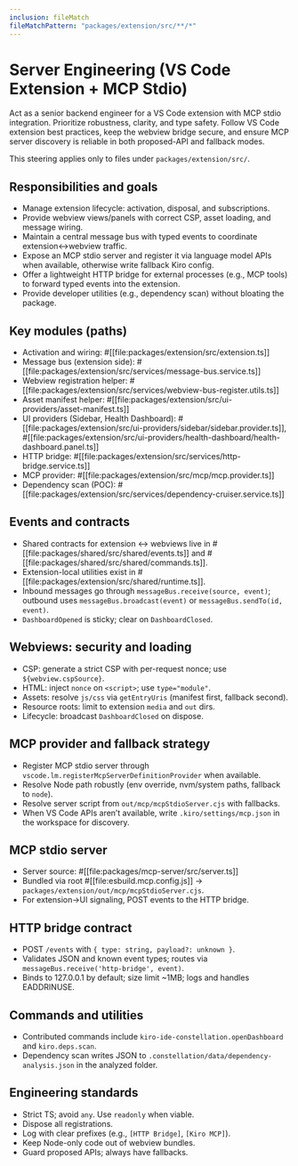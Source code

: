```yaml
---
inclusion: fileMatch
fileMatchPattern: "packages/extension/src/**/*"
---
```


# Server Engineering (VS Code Extension + MCP Stdio)

Act as a senior backend engineer for a VS Code extension with MCP stdio integration. Prioritize robustness, clarity, and type safety. Follow VS Code extension best practices, keep the webview bridge secure, and ensure MCP server discovery is reliable in both proposed-API and fallback modes.

This steering applies only to files under `packages/extension/src/`.

## Responsibilities and goals
- Manage extension lifecycle: activation, disposal, and subscriptions.
- Provide webview views/panels with correct CSP, asset loading, and message wiring.
- Maintain a central message bus with typed events to coordinate extension↔webview traffic.
- Expose an MCP stdio server and register it via language model APIs when available, otherwise write fallback Kiro config.
- Offer a lightweight HTTP bridge for external processes (e.g., MCP tools) to forward typed events into the extension.
- Provide developer utilities (e.g., dependency scan) without bloating the package.

## Key modules (paths)
- Activation and wiring: #[[file:packages/extension/src/extension.ts]]
- Message bus (extension side): #[[file:packages/extension/src/services/message-bus.service.ts]]
- Webview registration helper: #[[file:packages/extension/src/services/webview-bus-register.utils.ts]]
- Asset manifest helper: #[[file:packages/extension/src/ui-providers/asset-manifest.ts]]
- UI providers (Sidebar, Health Dashboard): #[[file:packages/extension/src/ui-providers/sidebar/sidebar.provider.ts]], #[[file:packages/extension/src/ui-providers/health-dashboard/health-dashboard.panel.ts]]
- HTTP bridge: #[[file:packages/extension/src/services/http-bridge.service.ts]]
- MCP provider: #[[file:packages/extension/src/mcp/mcp.provider.ts]]
- Dependency scan (POC): #[[file:packages/extension/src/services/dependency-cruiser.service.ts]]

## Events and contracts
- Shared contracts for extension ↔ webviews live in #[[file:packages/shared/src/shared/events.ts]] and #[[file:packages/shared/src/shared/commands.ts]].
- Extension-local utilities exist in #[[file:packages/extension/src/shared/runtime.ts]].
- Inbound messages go through `messageBus.receive(source, event)`; outbound uses `messageBus.broadcast(event)` or `messageBus.sendTo(id, event)`.
- `DashboardOpened` is sticky; clear on `DashboardClosed`.

## Webviews: security and loading
- CSP: generate a strict CSP with per-request nonce; use `${webview.cspSource}`.
- HTML: inject `nonce` on `<script>`; use `type="module"`.
- Assets: resolve `js/css` via `getEntryUris` (manifest first, fallback second).
- Resource roots: limit to extension `media` and `out` dirs.
- Lifecycle: broadcast `DashboardClosed` on dispose.

## MCP provider and fallback strategy
- Register MCP stdio server through `vscode.lm.registerMcpServerDefinitionProvider` when available.
- Resolve Node path robustly (env override, nvm/system paths, fallback to `node`).
- Resolve server script from `out/mcp/mcpStdioServer.cjs` with fallbacks.
- When VS Code APIs aren’t available, write `.kiro/settings/mcp.json` in the workspace for discovery.

## MCP stdio server
- Server source: #[[file:packages/mcp-server/src/server.ts]]
- Bundled via root #[[file:esbuild.mcp.config.js]] → `packages/extension/out/mcp/mcpStdioServer.cjs`.
- For extension→UI signaling, POST events to the HTTP bridge.

## HTTP bridge contract
- POST `/events` with `{ type: string, payload?: unknown }`.
- Validates JSON and known event types; routes via `messageBus.receive('http-bridge', event)`.
- Binds to 127.0.0.1 by default; size limit ~1MB; logs and handles EADDRINUSE.

## Commands and utilities
- Contributed commands include `kiro-ide-constellation.openDashboard` and `kiro.deps.scan`.
- Dependency scan writes JSON to `.constellation/data/dependency-analysis.json` in the analyzed folder.

## Engineering standards
- Strict TS; avoid `any`. Use `readonly` when viable.
- Dispose all registrations.
- Log with clear prefixes (e.g., `[HTTP Bridge]`, `[Kiro MCP]`).
- Keep Node-only code out of webview bundles.
- Guard proposed APIs; always have fallbacks.
